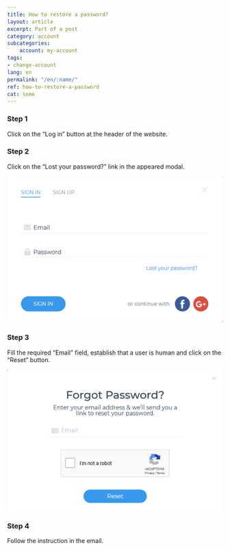 ```yaml
---
title: How to restore a password?
layout: article
excerpt: Part of a post
category: account
subcategories:
    account: my-account
tags:
- change-account
lang: en
permalink: "/en/:name/"
ref: how-to-restore-a-password
cat: some
---
```


### **Step 1**

Click on the “Log in” button at the header of the website.

### **Step 2**

Click on the “Lost your password?” link in the appeared modal.

![How_to_restore_a_password1](/assets/images/how_to_restore_a_password1.png)

### **Step 3**

Fill the required “Email” field, establish that a user is human and click on the “Reset” button.

![How_to_restore_a_password2](/assets/images/how_to_restore_a_password2.png)

### **Step 4**

Follow the instruction in the email.
